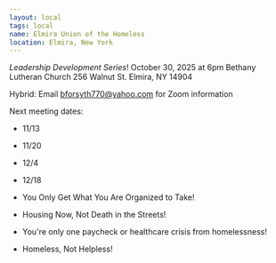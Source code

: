 ```yaml
---
layout: local
tags: local
name: Elmira Union of the Homeless
location: Elmira, New York
---
```

*Leadership Development Series*! October 30, 2025 at 6pm
Bethany Lutheran Church 256 Walnut St. Elmira, NY 14904

Hybrid: Email bforsyth770@yahoo.com for Zoom information 

Next meeting dates:
* 11/13
* 11/20
* 12/4
* 12/18


* You Only Get What You Are Organized to Take!
* Housing Now, Not Death in the Streets!
* You're only one paycheck or healthcare crisis from homelessness!
* Homeless, Not Helpless!
